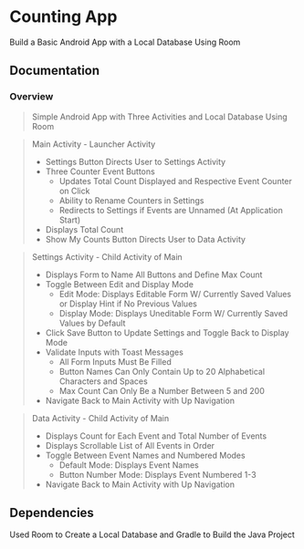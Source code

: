 # Counting App
Build a Basic Android App with a Local Database Using Room

## Documentation
### Overview
> Simple Android App with Three Activities and Local Database Using Room

> Main Activity -  Launcher Activity
> - Settings Button Directs User to Settings Activity
> - Three Counter Event Buttons 
>   - Updates Total Count Displayed and Respective Event Counter on Click
>   - Ability to Rename Counters in Settings
>   - Redirects to Settings if Events are Unnamed (At Application Start)
> - Displays Total Count
> - Show My Counts Button Directs User to Data Activity

> Settings Activity - Child Activity of Main
> - Displays Form to Name All Buttons and Define Max Count
> - Toggle Between Edit and Display Mode
>   - Edit Mode: Displays Editable Form W/ Currently Saved Values or Display Hint if No Previous Values
>   - Display Mode: Displays Uneditable Form W/ Currently Saved Values by Default
> - Click Save Button to Update Settings and Toggle Back to Display Mode
> - Validate Inputs with Toast Messages
>   - All Form Inputs Must Be Filled
>   - Button Names Can Only Contain Up to 20 Alphabetical Characters and Spaces
>   - Max Count Can Only Be a Number Between 5 and 200
> - Navigate Back to Main Activity with Up Navigation

> Data Activity - Child Activity of Main
> - Displays Count for Each Event and Total Number of Events
> - Displays Scrollable List of All Events in Order
> - Toggle Between Event Names and Numbered Modes
>   - Default Mode: Displays Event Names
>   - Button Number Mode: Displays Event Numbered 1-3
> - Navigate Back to Main Activity with Up Navigation

## Dependencies
Used Room to Create a Local Database and Gradle to Build the Java Project
